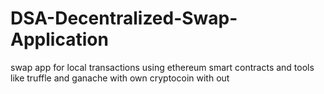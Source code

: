 # DSA-Decentralized-Swap-Application
swap app for local transactions using ethereum smart contracts and tools like truffle and ganache with own cryptocoin with out 

